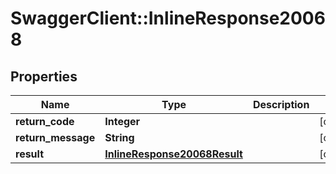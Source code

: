 # SwaggerClient::InlineResponse20068

## Properties
Name | Type | Description | Notes
------------ | ------------- | ------------- | -------------
**return_code** | **Integer** |  | [optional] 
**return_message** | **String** |  | [optional] 
**result** | [**InlineResponse20068Result**](InlineResponse20068Result.md) |  | [optional] 


